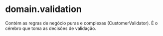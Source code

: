 # domain.validation

Contém as regras de negócio puras e complexas (CustomerValidator). É o cérebro que toma as decisões de validação.